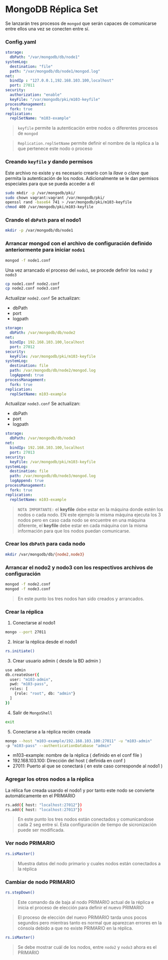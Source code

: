 # MongoDB Réplica Set
Se lanzarán tres procesos de `mongod` que serán capaces de comunicarse entre ellos una vez se conecten entre sí.

### Config.yaml
```yaml
storage:
  dbPath: "/var/mongodb/db/node1"
systemLog:
  destination: "file"
  path: "/var/mongodb/db/node1/mongod.log"
net:
  bindIp : "127.0.0.1,192.168.103.100,localhost"
  port: 27011
security:
  authorization: "enable"
  keyFile: "/var/mongodb/pki/m103-keyfile"
processManagement:
  fork: true
replication:
  replSetName: "m103-example"
```
> `keyfile` permite la autenticación entre nodos o diferentes procesos de `mongod`

> `Replication.replSetName` permite definir el nombre de la réplica a la que pertenece este nodo o proceso

### Creando `keyfile` y dando permisos
Este archivo no existe y es necesario crearlo con la *llave* o *clave* que permita la autenticación de los nodos. Adicionalmente se le dan permisos especiales para que se pueda acceder a él
```bash
sudo mkdir -p /var/mongodb/pki/
sudo chown vagrant:vagrant /var/mongodb/pki/
openssl rand -base64 741 > /var/mongodb/pki/m103-keyfile
chmod 400 /var/mongodb/pki/m103-keyfile
```

### Crando el `dbPath` para el nodo1
```bash
mkdir -p /var/mongodb/db/node1
```

### Arrancar mongod con el archivo de configuración definido anteriormente para iniciar `nodo1`
```bash
mongod -f node1.conf
```
Una vez arrancado el proceso del `nodo1`, se procede definir los `nodo2` y `nodo3`

```bash
cp node1.conf node2.conf
cp node2.conf node3.conf
```
Actualizar `node2.conf`
Se actualizan:
- dbPath
- port
- logpath
```yaml
storage:
  dbPath: /var/mongodb/db/node2
net:
  bindIp: 192.168.103.100,localhost
  port: 27012
security:
  keyFile: /var/mongodb/pki/m103-keyfile
systemLog:
  destination: file
  path: /var/mongodb/db/node2/mongod.log
  logAppend: true
processManagement:
  fork: true
replication:
  replSetName: m103-example
```
Actualizar `node3.conf`
Se actualizan:
- dbPath
- port
- logpath
```yaml
storage:
  dbPath: /var/mongodb/db/node3
net:
  bindIp: 192.168.103.100,localhost
  port: 27013
security:
  keyFile: /var/mongodb/pki/m103-keyfile
systemLog:
  destination: file
  path: /var/mongodb/db/node3/mongod.log
  logAppend: true
processManagement:
  fork: true
replication:
  replSetName: m103-example
```
> ``NOTA IMPORTANTE:`` el **keyfile** debe estar en la máquina donde estén los nodos o cada nodo. EN este ejemplo la misma máquina ejecuta los 3 nodos pero en caso cada nodo se encuentre en una máquina diferente, el **keyfile** debe estar en cada máquina con la misma información para que los nodos puedan comunicarse.

### Crear los `dbPath` para cada nodo
```bash
mkdir /var/mongodb/db/{node2,node3}
```

### Arrancar el nodo2 y nodo3 con los respectivos archivos de configuración
```bash
mongod -f node2.conf
mongod -f node3.conf
```
> En este punto los tres nodos han sido creados y arrancados.

### Crear la réplica
1. Conectarse al nodo1
```bash
mongo --port 27011
```
2. Inicar la réplica desde el nodo1
```bash
rs.initiate()
```
3. Crear usuario admin ( desde la BD admin )
```bash
use admin
db.createUser({
  user: "m103-admin",
  pwd: "m103-pass",
  roles: [
    {role: "root", db: "admin"}
  ]
})
```
4. Salir de `MongoShell`
```bash
exit
```
5. Conectarse a la réplica recién creada
```bash
mongo --host "m103-example/192.168.103.100:27011" -u "m103-admin"
-p "m103-pass" --authenticationDatabase "admin"
```
- m103-example: nombre de la réplica ( definido en el conf file )
- 192.168.103.100: Dirección del host ( definida en conf )
- 27011: Puerto al que se conectará ( en este caso corresponde al nodo1 )

### Agregar los otros nodos a la réplica
La rélica fue creada usando el nodo1 y por tanto este nodo se convierte automáticamente en el PRIMARIO
```bash
rs.add({ host: "localhost:27012"})
rs.add({ host: "localhost:27013"})
```
> En este punto los tres nodos están conectados y comunicandose cada 2 seg entre sí. Esta configuración de tiempo de sicronización puede ser modificada.

### Ver nodo PRIMARIO
```bash
rs.isMaster()
```
> Muestra datos del nodo primario y cuales nodos están conectados a la réplica

### Cambiar de nodo PRIMARIO
```bash
rs.stepDown()
```
> Este comando da de baja al nodo PRIMARIO actual de la réplica e inicia el proceso de elección para definir el nuevo PRIMARIO

> El proceso de elección del nuevo PRIMARIO tarda unos pocos segundos pero mientras tanto es normal que aparezcan errores en la cónsola debido a que no existe PRIMARIO en la réplica.
```bash
rs.isMaster()
```
> Se debe mostrar cuál de los nodos, entre `nodo2` y `nodo3` ahora es el PRIMARIO



